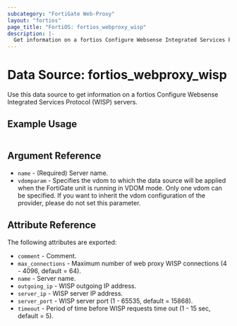```yaml
---
subcategory: "FortiGate Web-Proxy"
layout: "fortios"
page_title: "FortiOS: fortios_webproxy_wisp"
description: |-
  Get information on a fortios Configure Websense Integrated Services Protocol (WISP) servers.
---
```


# Data Source: fortios_webproxy_wisp
Use this data source to get information on a fortios Configure Websense Integrated Services Protocol (WISP) servers.


## Example Usage

```hcl

```

## Argument Reference

* `name` - (Required) Server name.
* `vdomparam` - Specifies the vdom to which the data source will be applied when the FortiGate unit is running in VDOM mode. Only one vdom can be specified. If you want to inherit the vdom configuration of the provider, please do not set this parameter.

## Attribute Reference

The following attributes are exported:

* `comment` - Comment.
* `max_connections` - Maximum number of web proxy WISP connections (4 - 4096, default = 64).
* `name` - Server name.
* `outgoing_ip` - WISP outgoing IP address.
* `server_ip` - WISP server IP address.
* `server_port` - WISP server port (1 - 65535, default = 15868).
* `timeout` - Period of time before WISP requests time out (1 - 15 sec, default = 5).

